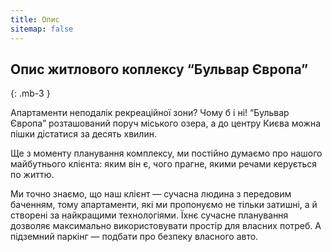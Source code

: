 ```yaml
---
title: Опис
sitemap: false
---
```


## Опис житлового коплексу “Бульвар Європа”
{: .mb-3 }

Апартаменти неподалік рекреаційної зони? Чому б і ні! “Бульвар Європа” розташований поруч міського озера, а до центру Києва можна пішки дістатися за десять хвилин.

Ще з моменту планування комплексу, ми постійно думаємо про нашого майбутнього клієнта: яким він є, чого прагне, якими речами керується по життю.

Ми точно знаємо, що наш клієнт — сучасна людина з передовим баченням, тому апартаменти, які ми пропонуємо не тільки затишні, а й створені за найкращими технологіями. Їхнє сучасне планування дозволяє максимально використовувати простір для власних потреб. А підземний паркінг — подбати про безпеку власного авто.
